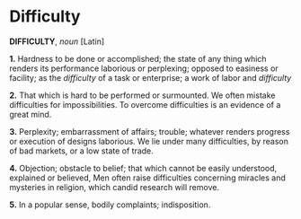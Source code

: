 # Difficulty

**DIFFICULTY**, _noun_ \[Latin\]

**1.** Hardness to be done or accomplished; the state of any thing which renders its performance laborious or perplexing; opposed to easiness or facility; as the _difficulty_ of a task or enterprise; a work of labor and _difficulty_

**2.** That which is hard to be performed or surmounted. We often mistake difficulties for impossibilities. To overcome difficulties is an evidence of a great mind.

**3.** Perplexity; embarrassment of affairs; trouble; whatever renders progress or execution of designs laborious. We lie under many difficulties, by reason of bad markets, or a low state of trade.

**4.** Objection; obstacle to belief; that which cannot be easily understood, explained or believed, Men often raise difficulties concerning miracles and mysteries in religion, which candid research will remove.

**5.** In a popular sense, bodily complaints; indisposition.
